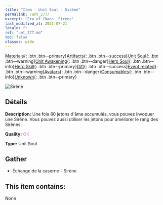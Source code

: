 ```yaml
---
title: "Item - Unit Soul - Sirène"
permalink: /unt_277/
excerpt: "Era of Chaos  Sirène"
last_modified_at: 2021-07-21
locale: fr
ref: "unt_277.md"
toc: false
classes: wide
---
```

 [Materials](/ItemsFR/){: .btn .btn--primary}[Artifacts](/ItemsFR/Artifacts/){: .btn .btn--success}[Unit Soul](/ItemsFR/UnitSoul/){: .btn .btn--warning}[Unit Awakening](/ItemsFR/UnitAwakening/){: .btn .btn--danger}[Hero Soul](/ItemsFR/HeroSoul/){: .btn .btn--info}[Hero Skill](/ItemsFR/HeroSkill/){: .btn .btn--primary}[Gift](/ItemsFR/Gift/){: .btn .btn--success}[Event related](/ItemsFR/Events/){: .btn .btn--warning}[Avatars](/ItemsFR/Avatars/){: .btn .btn--danger}[Consumables](/ItemsFR/Consumables/){: .btn .btn--info}[Unknown](/ItemsFR/Unknown/){: .btn .btn--primary}

 ![Sirène](/images/u/ti_meirenyu.jpg)

## Détails
 **Description:** Une fois 80 jetons d'âme accumulés, vous pouvez invoquer une Sirène. Vous pouvez aussi utiliser les jetons pour améliorer le rang des Sirènes.

 **Quality:** <span style="color: #DA70D6">OK</span>

 **Type:** Unit Soul

## Gather

*    Échange de la caserne - Sirène 

## This item contains:

  None

